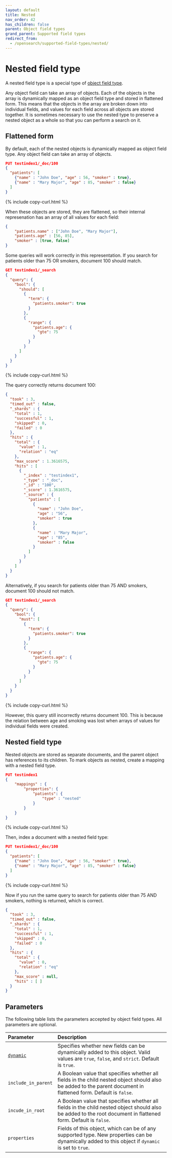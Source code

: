```yaml
---
layout: default
title: Nested
nav_order: 42
has_children: false
parent: Object field types
grand_parent: Supported field types
redirect_from:
  - /opensearch/supported-field-types/nested/
---
```


# Nested field type

A nested field type is a special type of [object field type]({{site.url}}{{site.baseurl}}/opensearch/supported-field-types/object/). 

Any object field can take an array of objects. Each of the objects in the array is dynamically mapped as an object field type and stored in flattened form. This means that the objects in the array are broken down into individual fields, and values for each field across all objects are stored together. It is sometimes necessary to use the nested type to preserve a nested object as a whole so that you can perform a search on it.

## Flattened form

By default, each of the nested objects is dynamically mapped as object field type. Any object field can take an array of objects. 

```json
PUT testindex1/_doc/100
{ 
  "patients": [ 
    {"name" : "John Doe", "age" : 56, "smoker" : true},
    {"name" : "Mary Major", "age" : 85, "smoker" : false}
  ] 
}
```
{% include copy-curl.html %}

When these objects are stored, they are flattened, so their internal represenation has an array of all values for each field:

```json
{
    "patients.name" : ["John Doe", "Mary Major"],
    "patients.age" : [56, 85],
    "smoker" : [true, false]
}
```

Some queries will work correctly in this representation. If you search for patients older than 75 OR smokers, document 100 should match.

```json
GET testindex1/_search
{
  "query": {
    "bool": {
      "should": [
        {
          "term": {
            "patients.smoker": true
          }
        },
        {
          "range": {
            "patients.age": {
              "gte": 75
            }
          }
        }
      ]
    }
  }
}
```
{% include copy-curl.html %}

The query correctly returns document 100:

```json
{
  "took" : 3,
  "timed_out" : false,
  "_shards" : {
    "total" : 1,
    "successful" : 1,
    "skipped" : 0,
    "failed" : 0
  },
  "hits" : {
    "total" : {
      "value" : 1,
      "relation" : "eq"
    },
    "max_score" : 1.3616575,
    "hits" : [
      {
        "_index" : "testindex1",
        "_type" : "_doc",
        "_id" : "100",
        "_score" : 1.3616575,
        "_source" : {
          "patients" : [
            {
              "name" : "John Doe",
              "age" : "56",
              "smoker" : true
            },
            {
              "name" : "Mary Major",
              "age" : "85",
              "smoker" : false
            }
          ]
        }
      }
    ]
  }
}
```

Alternatively, if you search for patients older than 75 AND smokers, document 100 should not match.

```json
GET testindex1/_search 
{
  "query": {
    "bool": {
      "must": [
        {
          "term": {
            "patients.smoker": true
          }
        },
        {
          "range": {
            "patients.age": {
              "gte": 75
            }
          }
        }
      ]
    }
  }
}
```
{% include copy-curl.html %}

However, this query still incorrectly returns document 100. This is because the relation between age and smoking was lost when arrays of values for individual fields were created.

## Nested field type 

Nested objects are stored as separate documents, and the parent object has references to its children. To mark objects as nested, create a mapping with a nested field type.

```json
PUT testindex1
{
    "mappings" : {
        "properties": {
            "patients": { 
                "type" : "nested"
            }
        }
    }
}
```
{% include copy-curl.html %}

Then, index a document with a nested field type:

```json
PUT testindex1/_doc/100
{ 
  "patients": [ 
    {"name" : "John Doe", "age" : 56, "smoker" : true},
    {"name" : "Mary Major", "age" : 85, "smoker" : false}
  ] 
}
```
{% include copy-curl.html %}

Now if you run the same query to search for patients older than 75 AND smokers, nothing is returned, which is correct.

```json
{
  "took" : 3,
  "timed_out" : false,
  "_shards" : {
    "total" : 1,
    "successful" : 1,
    "skipped" : 0,
    "failed" : 0
  },
  "hits" : {
    "total" : {
      "value" : 0,
      "relation" : "eq"
    },
    "max_score" : null,
    "hits" : [ ]
  }
}
```

## Parameters

The following table lists the parameters accepted by object field types. All parameters are optional.

Parameter | Description 
:--- | :--- 
[`dynamic`]({{site.url}}{{site.baseurl}}/opensearch/supported-field-types/object#the-dynamic-parameter) | Specifies whether new fields can be dynamically added to this object. Valid values are `true`, `false`, and `strict`. Default is `true`.
`include_in_parent` | A Boolean value that specifies whether all fields in the child nested object should also be added to the parent document in flattened form. Default is `false`.
`incude_in_root` | A Boolean value that specifies whether all fields in the child nested object should also be added to the root document in flattened form. Default is `false`.
`properties` | Fields of this object, which can be of any supported type. New properties can be dynamically added to this object if `dynamic` is set to `true`.

